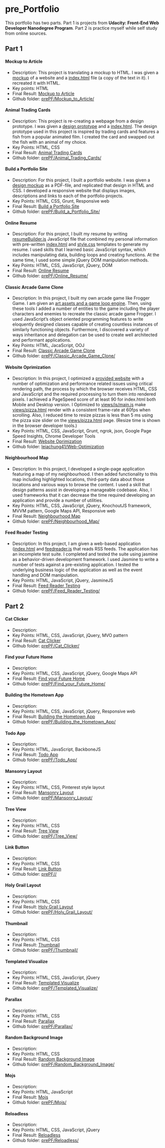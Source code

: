 # pre_Portfolio

This portfolio has two parts. Part 1 is projects from **Udacity: Front-End Web Developer Nanodegree Program**. Part 2 is practice myself while self study from online sources.

## Part 1

#### Mockup to Article
- Description: This project is translating a mockup to HTML. I was given a <a href="https://leiachung41.github.io/prePF/Mockup_to_Article/before/blog-mockup.pdf" target="_blank">mockup</a> of a website and a <a href="https://leiachung41.github.io/prePF/Mockup_to_Article/before/index_B4.html" target="_blank">index.html</a>
file (a copy of the text in it). I recreated it with HTML.
- Key points: HTML
- Final Result: <a href="https://leiachung41.github.io/prePF/Mockup_to_Article/index.html" target="_blank">Mockup to Article</a>
- Github folder: <a href="https://github.com/leiachung41/prePF/tree/master/Mockup_to_Article" target="_blank">prePF/Mockup_to_Article/</a>

#### Animal Trading Cards
- Description: 
This project is re-creating a webpage from a design prototype. I was given a <a href="https://leiachung41.github.io/prePF/Animal_Trading_Cards/before/design-prototype.png" target="_blank">design prototype</a> and a <a href="https://leiachung41.github.io/prePF/Animal_Trading_Cards/before/index_B4.html" target="_blank">index.html</a>. The design prototype used in this project is inspired by trading cards and features a fish from a popular animated film. I created the card and swapped out the fish with an animal of my choice.
- Key Points: HTML, CSS
- Final Result: <a href="https://leiachung41.github.io/prePF/Animal_Trading_Cards/index.html" target="_blank">Animal Trading Cards</a>
- Github folder: <a href="https://github.com/leiachung41/prePF/tree/master/Animal_Trading_Cards" target="_blank">prePF/Animal_Trading_Cards/</a>

#### Build a Portfolio Site
- Description: For this project, I built a portfolio website. I was given a <a href="https://leiachung41.github.io/prePF/Build_a_Portfolio_Site/before/design-mockup-portfolio.pdf" target="_blank">design mockup</a> as a PDF-file, and replicated that design in HTML and CSS. I developed a responsive website that displays images, descriptions and links to each of the portfolio projects. 
- Key Points: HTML, CSS, Grunt, Responsive web
- Final Result: <a href="https://leiachung41.github.io/prePF/Build_a_Portfolio_Site/index.html" target="_blank">Build a Portfolio Site</a>
- Github folder: <a href="https://github.com/leiachung41/prePF/tree/master/Build_a_Portfolio_Site/" target="_blank">prePF/Build_a_Portfolio_Site/</a>

#### Online Resume
- Description: For this project, I built my resume by writing <a href="https://leiachung41.github.io/prePF/Online_Resume/before/resumeBuilder_B4.js" target="_blank">resumeBuilder.js</a> JavaScript file that combined my personal information with pre-written <a href="https://leiachung41.github.io/prePF/Online_Resume/before/index_B4.html" target="_blank">index.html</a> and <a href="https://leiachung41.github.io/prePF/Online_Resume/before/style_B4.CSS" target="_blank">style.css</a> templates to generate my resume. I used skills that I learned basic JavaScript syntax, which includes manipulating data, building loops and creating functions. At the same time, I used some simple jQuery DOM manipulation methods.
- Key Points: HTML, CSS, JavaScript, jQuery, DOM
- Final Result: <a href="https://leiachung41.github.io/prePF/Online_Resume/index.html" target="_blank">Online Resume</a>
- Github folder: <a href="https://github.com/leiachung41/prePF/tree/master/Online_Resume/" target="_blank">prePF/Online_Resume/</a>

#### Classic Arcade Game Clone
- Description: In this project, I built my own arcade game like Frogger Game. I am given an <a href="https://github.com/udacity/frontend-nanodegree-arcade-game" target="_blank">art assets and a game loop engine</a>. Then, using these tools I added a number of entities to the game including the player characters and enemies to recreate the classic arcade game Frogger. I used JavaScript’s object oriented programming features to write eloquently designed classes capable of creating countless instances of similarly functioning objects. Furthermore, I discovered a variety of ways inheritance and delegation can be used to create well architected and performant applications.
- Key Points: HTML, JacaScript, OOJ
- Final Result: <a href="https://leiachung41.github.io/prePF/Classic_Arcade_Game_Clone/index.html" target="_blank">Classic Arcade Game Clone</a>
- Github folder: <a href="https://github.com/leiachung41/prePF/tree/master/Classic_Arcade_Game_Clone" target="_blank">prePF/Classic_Arcade_Game_Clone/</a>

#### Website Oprimization
- Description: In this project, I optimized a <a href="https://github.com/udacity/frontend-nanodegree-mobile-portfolio" target="_blank">provided website</a> with a number of optimization and performance related issues using critical rendering path, the process by which the browser receives HTML, CSS and JavaScript and the required processing to turn them into rendered pixels. I achieved a PageSpeed score of at least 90 for index.html both Mobile and Desktop version. I Optimized to <a href="https://github.com/leiachung41/Web-Optimization/blob/master/views/js/main.js" target="_blank">views/js/main.js</a> make <a href="https://leiachung41.github.io/Web-Optimization/views/pizza.html" target="_blank">views/pizza.html</a> render with a consistent frame-rate at 60fps when scrolling. Also, I reduced time to resize pizzas is less than 5 ms using the pizza size slider on the <a href="https://leiachung41.github.io/Web-Optimization/views/pizza.html" target="_blank">views/pizza.html</a> page. (Resize time is shown in the browser developer tools.)
- Key Points: HTML, CSS, JavaScript, Grunt, ngrok, json, Google Page Speed Insights, Chrome Developer Tools
- Final Result: <a href="https://leiachung41.github.io/Web-Optimization/" target="_blank">Website Oprimization</a>
- Github folder: <a href="https://github.com/leiachung41/Web-Optimization" target="_blank">leiachung41/Web-Optimization</a>

#### Neighbourhood Map
- Description: In this project, I developed a single-page application featuring a map of my neighbourhood. I then added functionality to this map including highlighted locations, third-party data about those locations and various ways to browse the content. I used a skill that design patterns assist in developing a manageable codebase.  Also, I used frameworks that it can decrease the time required developing an application and provide a number of utilities.
- Key Points: HTML, CSS, JavaScript, jQuery, KnochoutJS framework, MVVM pattern, Google Maps API, Responsive web
- Final Result: <a href="https://leiachung41.github.io/prePF/Neighbourhood_Map/index.html" target="_blank">Neighbourhood Map</a>
- Github folder: <a href="https://github.com/leiachung41/prePF/tree/master/Neighbourhood_Map/" target="_blank">prePF/Neighbourhood_Map/</a>

#### Feed Reader Testing
- Description: In this project, I am given a web-based application (<a href="https://leiachung41.github.io/Feed_Reader_Testing/before/index_B4.html" target="_blank">index.html</a> and <a href="https://github.com/leiachung41/prePF/tree/master/Feed_Reader_Testing/before/feedreader_B4.js">feedreader.js</a> that reads RSS feeds. The application has an incomplete test suite. I completed and tested the suite using jasmine as a behavior-driven development framework. I used Jasmine to write a number of tests against a pre-existing application. I tested the underlying business logic of the application as well as the event handling and DOM manipulation.
- Key Points: HTML, JavaScript, jQuery, JasmineJS
- Final Result: <a href="https://leiachung41.github.io/prePF/Feed_Reader_Testing/index.html" target="_blank">Feed Reader Testing</a>
- Github folder: <a href="https://github.com/leiachung41/prePF/tree/master/Feed_Reader_Testing/" target="_blank">prePF/Feed_Reader_Testing/</a>

## Part 2

#### Cat Clicker
- Description:
- Key Points: HTML, CSS, JavaScript, jQuery, MVO pattern
- Final Result: <a href="https://leiachung41.github.io/prePF/Cat_Clicker/CatClicker_Premium_V2/index_P_v2.html" target="_blank">Cat Clicker</a>
- Github folder: <a href="https://github.com/leiachung41/prePF/tree/master/Cat_Clicker/" target="_blank">prePF/Cat_Clicker/</a>

#### Find your Future Home
- Description:
- Key Points: HTML, CSS, JavaScript, jQuery, Google Maps API
- Final Result: <a href="https://leiachung41.github.io/prePF/Find_your_Future_Home/index12.html" target="_blank">Find your Future Home</a>
- Github folder: <a href="https://github.com/leiachung41/prePF/tree/master/Find_your_Future_Home/" target="_blank">prePF/Find_your_Future_Home/</a>

#### Building the Hometown App
- Description:
- Key Points: HTML, CSS, JavaScript, jQuery, Responsive web
- Final Result: <a href="https://leiachung41.github.io/prePF/Building_the_Hometown_App/index.html" target="_blank">Building the Hometown App</a>
- Github folder: <a href="https://github.com/leiachung41/prePF/tree/master/Building_the_Hometown_App/" target="_blank">prePF/Building_the_Hometown_App/</a>

#### Todo App
- Description:
- Key Points: HTML, JavaScript, BackboneJS
- Final Result: <a href="https://leiachung41.github.io/prePF/Todo_App/index.html" target="_blank">Todo App</a>
- Github folder: <a href="https://github.com/leiachung41/prePF/tree/master/Todo_App/" target="_blank">prePF/Todo_App/</a>

#### Mansonry Layout
- Description:
- Key Points: HTML, CSS, Pinterest style layout
- Final Result: <a href="https://leiachung41.github.io/prePF/Mansonry_Layout/mansonry_layout.html" target="_blank">Mansonry Layout</a>
- Github folder: <a href="https://github.com/leiachung41/prePF/tree/master/Mansonry_Layout/" target="_blank">prePF/Mansonry_Layout/</a>

#### Tree View
- Description:
- Key Points: HTML, CSS
- Final Result: <a href="https://leiachung41.github.io/prePF/Tree_View/tree.html" target="_blank">Tree View</a>
- Github folder: <a href="https://github.com/leiachung41/prePF/tree/master/Tree_View/" target="_blank">prePF/Tree_View/</a>

#### Link Button
- Description:
- Key Points: HTML, CSS
- Final Result: <a href="https://leiachung41.github.io/prePF/Link_Button/link_button.html" target="_blank">Link Button</a>
- Github folder: <a href="https://github.com/leiachung41/prePF/tree/master/Link_Button/" target="_blank">prePF//</a>

#### Holy Grail Layout
- Description:
- Key Points: HTML, CSS
- Final Result: <a href="https://leiachung41.github.io/prePF/Holy_Grail_Layout/holygrail.html" target="_blank">Holy Grail Layout</a>
- Github folder: <a href="https://github.com/leiachung41/prePF/tree/master/Holy_Grail_Layout/" target="_blank">prePF/Holy_Grail_Layout/</a>

#### Thumbnail
- Description:
- Key Points: HTML, CSS
- Final Result: <a href="https://leiachung41.github.io/prePF/Thumbnail/thumbnail.html" target="_blank">Thumbnail</a>
- Github folder: <a href="https://github.com/leiachung41/prePF/tree/master/Thumbnail/" target="_blank">prePF/Thumbnail/</a>

#### Templated Visualize
- Description:
- Key Points: HTML, CSS, JavaScript, jQuery
- Final Result: <a href="https://leiachung41.github.io/prePF/Templated_Visualize/index2.html" target="_blank">Templated Visualize</a>
- Github folder: <a href="https://github.com/leiachung41/prePF/tree/master/Templated_Visualize/" target="_blank">prePF/Templated_Visualize/</a>

#### Parallax
- Description:
- Key Points: HTML, CSS
- Final Result: <a href="https://leiachung41.github.io/prePF/Parallax/parallax.html" target="_blank">Parallax</a>
- Github folder: <a href="https://github.com/leiachung41/prePF/tree/master/Parallax/" target="_blank">prePF/Parallax/</a>

#### Random Background Image
- Description:
- Key Points: HTML, CSS
- Final Result: <a href="https://leiachung41.github.io/prePF/Random_Background_Image/random_bg_image.html" target="_blank">Random Background Image</a>
- Github folder: <a href="https://github.com/leiachung41/prePF/tree/master/Random_Background_Image" target="_blank">prePF/Random_Background_Image/</a>

#### Mojs
- Description:
- Key Points: HTML, JavaScript
- Final Result: <a href="https://leiachung41.github.io/prePF/Mojs/mojs.html" target="_blank">Mojs</a>
- Github folder: <a href="https://github.com/leiachung41/prePF/tree/master/Mojs/" target="_blank">prePF/Mojs/</a>

#### Reloadless
- Description:
- Key Points: HTML, CSS, JavaScript, jQuery
- Final Result: <a href="https://leiachung41.github.io/prePF/Reloadless/page1.html" target="_blank">Reloadless</a>
- Github folder: <a href="https://github.com/leiachung41/prePF/tree/master/Reloadless/" target="_blank">prePF/Reloadless/</a>

